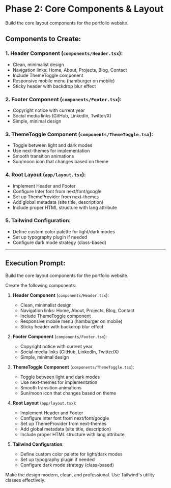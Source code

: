# Phase 2: Core Components & Layout

Build the core layout components for the portfolio website.

## Components to Create:

### 1. Header Component (`components/Header.tsx`):
- Clean, minimalist design
- Navigation links: Home, About, Projects, Blog, Contact
- Include ThemeToggle component
- Responsive mobile menu (hamburger on mobile)
- Sticky header with backdrop blur effect

### 2. Footer Component (`components/Footer.tsx`):
- Copyright notice with current year
- Social media links (GitHub, LinkedIn, Twitter/X)
- Simple, minimal design

### 3. ThemeToggle Component (`components/ThemeToggle.tsx`):
- Toggle between light and dark modes
- Use next-themes for implementation
- Smooth transition animations
- Sun/moon icon that changes based on theme

### 4. Root Layout (`app/layout.tsx`):
- Implement Header and Footer
- Configure Inter font from next/font/google
- Set up ThemeProvider from next-themes
- Add global metadata (site title, description)
- Include proper HTML structure with lang attribute

### 5. Tailwind Configuration:
- Define custom color palette for light/dark modes
- Set up typography plugin if needed
- Configure dark mode strategy (class-based)

---

## Execution Prompt:

Build the core layout components for the portfolio website.

Create the following components:

1. **Header Component** (`components/Header.tsx`):
   - Clean, minimalist design
   - Navigation links: Home, About, Projects, Blog, Contact
   - Include ThemeToggle component
   - Responsive mobile menu (hamburger on mobile)
   - Sticky header with backdrop blur effect

2. **Footer Component** (`components/Footer.tsx`):
   - Copyright notice with current year
   - Social media links (GitHub, LinkedIn, Twitter/X)
   - Simple, minimal design

3. **ThemeToggle Component** (`components/ThemeToggle.tsx`):
   - Toggle between light and dark modes
   - Use next-themes for implementation
   - Smooth transition animations
   - Sun/moon icon that changes based on theme

4. **Root Layout** (`app/layout.tsx`):
   - Implement Header and Footer
   - Configure Inter font from next/font/google
   - Set up ThemeProvider from next-themes
   - Add global metadata (site title, description)
   - Include proper HTML structure with lang attribute

5. **Tailwind Configuration**:
   - Define custom color palette for light/dark modes
   - Set up typography plugin if needed
   - Configure dark mode strategy (class-based)

Make the design modern, clean, and professional. Use Tailwind's utility classes effectively.
